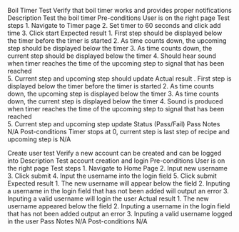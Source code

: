 Boil Timer Test
    Verify that boil timer works and provides proper notifications
Description
    Test the boil timer
Pre-conditions
    User is on the right page
Test steps
    1. Navigate to Timer page
    2. Set timer to 60 seconds and click add time
    3. Click start
Expected result
	1. First step should be displayed below the timer before the timer is started
	2. As time counts down, the upcoming step should be displayed below the timer
	3. As time counts down, the current step should be displayed below the timer
	4. Should hear sound when timer reaches the time of the upcoming step to signal that has been reached\
	5. Current step and upcoming step should update
Actual result
    . First step is displayed below the timer before the timer is started
	2. As time counts down, the upcoming step is displayed below the timer
	3. As time counts down, the current step is displayed below the timer
	4. Sound is produced when timer reaches the time of the upcoming step to signal that has been reached\
	5. Current step and upcoming step update
Status (Pass/Fail)
    Pass
Notes
    N/A
Post-conditions
    Timer stops at 0, current step is last step of recipe and upcoming step is N/A
    
   


Create user test
    Verify a new account can be created and can be logged into
Description
    Test account creation and login
Pre-conditions
    User is on the right page
Test steps
    1. Navigate to Home Page
    2. Input new username
    3. Click submit
	4. Input the username into the login field
	5. Click submit
Expected result
	1. The new username will appear below the field
	2. Inputing a username in the login field that has not been added will output an error
	3. Inputing a valid username will login the user
Actual result
	1. The new username appeared below the field
	2. Inputing a username in the login field that has not been added output an error
	3. Inputing a valid username logged in the user
    Pass
Notes
    N/A
Post-conditions
    N/A
